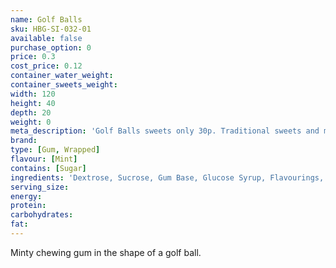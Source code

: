 ```yaml
---
name: Golf Balls
sku: HBG-SI-032-01
available: false
purchase_option: 0
price: 0.3
cost_price: 0.12
container_water_weight: 
container_sweets_weight: 
width: 120
height: 40
depth: 20
weight: 0
meta_description: 'Golf Balls sweets only 30p. Traditional sweets and more at Humbugs Confectionery Store. Specialists in satisfying your sweet tooth!'
brand: 
type: [Gum, Wrapped]
flavour: [Mint]
contains: [Sugar]
ingredients: 'Dextrose, Sucrose, Gum Base, Glucose Syrup, Flavourings, Colour E171, Glazing Agents: Carnauba Wax, Shellac, Antioxidant'
serving_size: 
energy: 
protein: 
carbohydrates: 
fat: 
---
```

Minty chewing gum in the shape of a golf ball.
